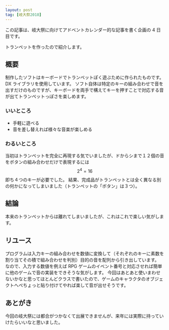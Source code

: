 ```yaml
---
layout: post
tag: [岐大祭2018]
---
```


この記事は、岐大祭に向けてアドベントカレンダー的な記事を書く企画の 4 日目です。

トランペットを作ったので紹介します。

## 概要

制作したソフトはキーボードでトランペットぽく遊ぶために作られたものです。
DX ライブラリを使用しています。
ソフト自体は特定のキーの組み合わせで音を出すだけのものですが、キーボードを両手で構えてキーを押すことで対応する音が出てトランペットっぽさを楽しめます。

### いいところ

- 手軽に遊べる
- 音を差し替えれば様々な音楽が楽しめる

### わるいところ

当初はトランペットを完全に再現する気でいましたが、ドからシまで１２個の音をボタンの組み合わせだけで表現するには $$ 2^4 = 16 $$ 即ち４つのキーが必要でした。
結果、完成品がトランペットとは全く異なる別の何かになってしまいました（トランペットの「ボタン」は３つ）。

## 結論

本来のトランペットからは離れてしまいましたが、これはこれで楽しい気がします。

## リユース

プログラムは入力キーの組み合わせを数値に変換して（それぞれのキーに素数を割り当てその積で組み合わせを判別）目的の音を配列から引き出しています。
なので、入力する数値を例えば RPG ゲームのイベント番号と対応させれば簡単に他のゲームで音の実装をできそうな気がします。
今回はあとあと使いまわせないかなと思ってほとんどクラスで書いたので、ゲームのキャラクタのオブジェクトへぺちょっと貼り付けてやれば楽して音が出せそうです。

## あとがき

今回の岐大祭には都合がつかなくて出展できませんが、来年には実際に持っていけたらいいなと思いました。
